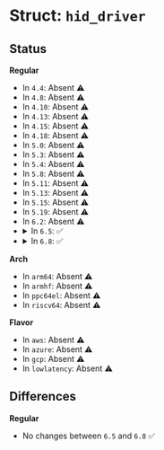 # Struct: <code>hid_driver</code>

## Status
<b>Regular</b>
<ul>
<li>
In <code>4.4</code>: Absent ⚠️
</li>
<li>
In <code>4.8</code>: Absent ⚠️
</li>
<li>
In <code>4.10</code>: Absent ⚠️
</li>
<li>
In <code>4.13</code>: Absent ⚠️
</li>
<li>
In <code>4.15</code>: Absent ⚠️
</li>
<li>
In <code>4.18</code>: Absent ⚠️
</li>
<li>
In <code>5.0</code>: Absent ⚠️
</li>
<li>
In <code>5.3</code>: Absent ⚠️
</li>
<li>
In <code>5.4</code>: Absent ⚠️
</li>
<li>
In <code>5.8</code>: Absent ⚠️
</li>
<li>
In <code>5.11</code>: Absent ⚠️
</li>
<li>
In <code>5.13</code>: Absent ⚠️
</li>
<li>
In <code>5.15</code>: Absent ⚠️
</li>
<li>
In <code>5.19</code>: Absent ⚠️
</li>
<li>
In <code>6.2</code>: Absent ⚠️
</li>
<li>
<details>
<summary>In <code>6.5</code>: ✅</summary>

```c
struct hid_driver {
    char *name;
    const struct hid_device_id *id_table;
    struct list_head dyn_list;
    spinlock_t dyn_lock;
    bool (*match)(struct hid_device *, bool);
    int (*probe)(struct hid_device *, const struct hid_device_id *);
    void (*remove)(struct hid_device *);
    const struct hid_report_id *report_table;
    int (*raw_event)(struct hid_device *, struct hid_report *, u8 *, int);
    const struct hid_usage_id *usage_table;
    int (*event)(struct hid_device *, struct hid_field *, struct hid_usage *, __s32);
    void (*report)(struct hid_device *, struct hid_report *);
    __u8 * (*report_fixup)(struct hid_device *, __u8 *, unsigned int *);
    int (*input_mapping)(struct hid_device *, struct hid_input *, struct hid_field *, struct hid_usage *, long unsigned int **, int *);
    int (*input_mapped)(struct hid_device *, struct hid_input *, struct hid_field *, struct hid_usage *, long unsigned int **, int *);
    int (*input_configured)(struct hid_device *, struct hid_input *);
    void (*feature_mapping)(struct hid_device *, struct hid_field *, struct hid_usage *);
    int (*suspend)(struct hid_device *, pm_message_t);
    int (*resume)(struct hid_device *);
    int (*reset_resume)(struct hid_device *);
    struct device_driver driver;
};
```
</details>
</li>
<li>
<details>
<summary>In <code>6.8</code>: ✅</summary>

```c
struct hid_driver {
    char *name;
    const struct hid_device_id *id_table;
    struct list_head dyn_list;
    spinlock_t dyn_lock;
    bool (*match)(struct hid_device *, bool);
    int (*probe)(struct hid_device *, const struct hid_device_id *);
    void (*remove)(struct hid_device *);
    const struct hid_report_id *report_table;
    int (*raw_event)(struct hid_device *, struct hid_report *, u8 *, int);
    const struct hid_usage_id *usage_table;
    int (*event)(struct hid_device *, struct hid_field *, struct hid_usage *, __s32);
    void (*report)(struct hid_device *, struct hid_report *);
    __u8 * (*report_fixup)(struct hid_device *, __u8 *, unsigned int *);
    int (*input_mapping)(struct hid_device *, struct hid_input *, struct hid_field *, struct hid_usage *, long unsigned int **, int *);
    int (*input_mapped)(struct hid_device *, struct hid_input *, struct hid_field *, struct hid_usage *, long unsigned int **, int *);
    int (*input_configured)(struct hid_device *, struct hid_input *);
    void (*feature_mapping)(struct hid_device *, struct hid_field *, struct hid_usage *);
    int (*suspend)(struct hid_device *, pm_message_t);
    int (*resume)(struct hid_device *);
    int (*reset_resume)(struct hid_device *);
    struct device_driver driver;
};
```
</details>
</li>
</ul>
<b>Arch</b>
<ul>
<li>
In <code>arm64</code>: Absent ⚠️
</li>
<li>
In <code>armhf</code>: Absent ⚠️
</li>
<li>
In <code>ppc64el</code>: Absent ⚠️
</li>
<li>
In <code>riscv64</code>: Absent ⚠️
</li>
</ul>
<b>Flavor</b>
<ul>
<li>
In <code>aws</code>: Absent ⚠️
</li>
<li>
In <code>azure</code>: Absent ⚠️
</li>
<li>
In <code>gcp</code>: Absent ⚠️
</li>
<li>
In <code>lowlatency</code>: Absent ⚠️
</li>
</ul>

## Differences
<b>Regular</b>
<ul>
<li>
No changes between <code>6.5</code> and <code>6.8</code> ✅
</li>
</ul>
